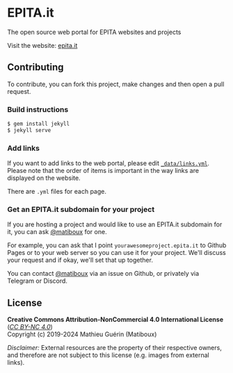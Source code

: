 # EPITA.it

The open source web portal for EPITA websites and projects

Visit the website: [epita.it](https://epita.it/)


## Contributing

To contribute, you can fork this project, make changes and then open a pull request.

### Build instructions

```bash
$ gem install jekyll
$ jekyll serve
```

### Add links

If you want to add links to the web portal, please edit [`_data/links.yml`](_data/links.yml).
Please note that the order of items is important in the way links are displayed on the website.

There are `.yml` files for each page.

### Get an EPITA.it subdomain for your project

If you are hosting a project and would like to use an EPITA.it subdomain for it, you can ask [@matiboux](https://github.com/matiboux) for one.

For example, you can ask that I point `yourawesomeproject.epita.it` to Github Pages or to your web server so you can use it for your project. We'll discuss your request and if okay, we'll set that up together.

You can contact [@matiboux](https://github.com/matiboux) via an issue on Github, or privately via Telegram or Discord.


## License

**Creative Commons Attribution-NonCommercial 4.0 International License**
([*CC BY-NC 4.0*](https://creativecommons.org/licenses/by-nc/4.0))  
Copyright (c) 2019-2024 Mathieu Guérin (Matiboux)

*Disclaimer:* External resources are the property of their respective owners,
and therefore are not subject to this license (e.g. images from external links).
